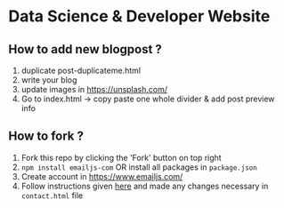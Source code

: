 # Data Science & Developer Website

## How to add new blogpost ?

1. duplicate post-duplicateme.html
2. write your blog
3. update images in https://unsplash.com/
4. Go to index.html -> copy paste one whole divider & add post preview info

## How to fork ?

1. Fork this repo by clicking the 'Fork' button on top right
2. `npm install emailjs-com` OR install all packages in `package.json`
3. Create account in https://www.emailjs.com/
4. Follow instructions given [here](https://www.emailjs.com/docs/tutorial/overview/) and made any changes necessary in `contact.html` file
